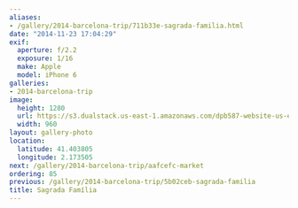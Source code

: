 ```yaml
---
aliases:
- /gallery/2014-barcelona-trip/711b33e-sagrada-familia.html
date: "2014-11-23 17:04:29"
exif:
  aperture: f/2.2
  exposure: 1/16
  make: Apple
  model: iPhone 6
galleries:
- 2014-barcelona-trip
image:
  height: 1280
  url: https://s3.dualstack.us-east-1.amazonaws.com/dpb587-website-us-east-1/asset/gallery/2014-barcelona-trip/711b33e-sagrada-familia~1280.jpg
  width: 960
layout: gallery-photo
location:
  latitude: 41.403805
  longitude: 2.173505
next: /gallery/2014-barcelona-trip/aafcefc-market
ordering: 85
previous: /gallery/2014-barcelona-trip/5b02ceb-sagrada-familia
title: Sagrada Família
---
```


